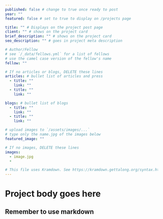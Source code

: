 ```yaml
---
published: false # change to true once ready to post
year: ""
featured: false # set to true to display on /projects page

title: "" # Displays on the project post page
client: "" # shows on the project card
brief_description: "" # shows on the project card
seo_description: "" # goes in project meta description

# Author/Fellow
# see `/_data/fellows.yml` for a list of fellows
# use the camel case version of the fellow's name
fellow: ""

# If no articles or blogs, DELETE these lines
articles: # bullet list of articles and press
  - title: ""
    link: ""
  - title: ""
    link: ""

blogs: # bullet list of blogs
  - title: ""
    link: ""
  - title: ""
    link: ""

# upload images to `/assets/images/...`
# type only the name.jpg of the images below
featured_image: ""

# If no images, DELETE these lines
images:
  - image.jpg
  -

# This file uses Kramdown. See https://kramdown.gettalong.org/syntax.html for syntax
---
```


# Project body goes here
## Remember to use markdown
